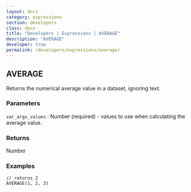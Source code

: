 ```yaml
---
layout: docs
category: expressions
section: developers
class: docs
title: "Developers | Expressions | AVERAGE"
description: "AVERAGE"
developer: true
permalink: /developers/expressions/average/
---
```


## AVERAGE

Returns the numerical average value in a dataset, ignoring text.

### Parameters
`var_args_values` : Number (required) - values to use when calculating the average value.

### Returns
Number

### Examples
```
// returns 2
AVERAGE(1, 2, 3)
```